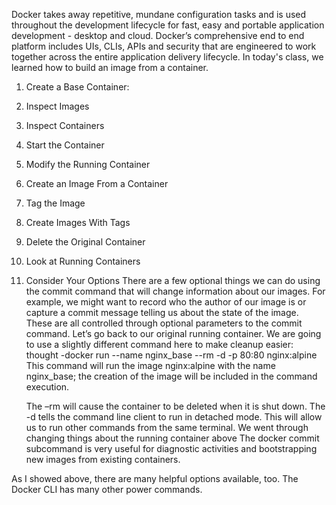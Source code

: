 Docker takes away repetitive, mundane configuration tasks and is used throughout the development lifecycle for fast, easy and portable application development - desktop and cloud. Docker’s comprehensive end to end platform includes UIs, CLIs, APIs and security that are engineered to work together across the entire application delivery lifecycle.
In today's class, we learned how to build an image from a container.
1. Create a Base Container:
2. Inspect Images
3. Inspect Containers
4. Start the Container
5. Modify the Running Container
6. Create an Image From a Container
7. Tag the Image
8. Create Images With Tags
9. Delete the Original Container
10. Look at Running Containers
11. Consider Your Options
    There are a few optional things we can do using the commit command that will change information about our images.
    For example, we might want to record who the author of our image is or capture a commit message telling us about the state of the image. 
    These are all controlled through optional parameters to the commit command.
    Let’s go back to our original running container. We are going to use a slightly      different command here to make cleanup easier:
    thought -docker run --name nginx_base --rm -d -p 80:80 nginx:alpine
    This command will run the image nginx:alpine with the name nginx_base; the                 creation of the image will be included in the command execution.

    The –rm will cause the container to be deleted when it is shut down. The -d tells the       command line client to run in detached mode. This will allow us to run other commands       from the same terminal.
We went through changing things about the running container above
The docker commit subcommand is very useful for diagnostic activities and bootstrapping new images from existing containers.

As I showed above, there are many helpful options available, too. The Docker CLI has many other power commands. 
